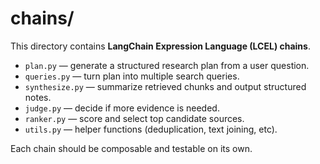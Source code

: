 # chains/

This directory contains **LangChain Expression Language (LCEL) chains**.

- `plan.py` — generate a structured research plan from a user question.
- `queries.py` — turn plan into multiple search queries.
- `synthesize.py` — summarize retrieved chunks and output structured notes.
- `judge.py` — decide if more evidence is needed.
- `ranker.py` — score and select top candidate sources.
- `utils.py` — helper functions (deduplication, text joining, etc).

Each chain should be composable and testable on its own.
